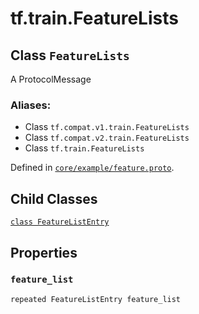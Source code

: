 <div itemscope itemtype="http://developers.google.com/ReferenceObject">
<meta itemprop="name" content="tf.train.FeatureLists" />
<meta itemprop="path" content="Stable" />
<meta itemprop="property" content="FeatureListEntry"/>
<meta itemprop="property" content="feature_list"/>
</div>

# tf.train.FeatureLists

## Class `FeatureLists`

A ProtocolMessage



### Aliases:

* Class `tf.compat.v1.train.FeatureLists`
* Class `tf.compat.v2.train.FeatureLists`
* Class `tf.train.FeatureLists`



Defined in [`core/example/feature.proto`](/code/stable/tensorflow/core/example/feature.proto).

<!-- Placeholder for "Used in" -->


## Child Classes
[`class FeatureListEntry`](../../tf/train/FeatureLists/FeatureListEntry.md)

## Properties

<h3 id="feature_list"><code>feature_list</code></h3>

`repeated FeatureListEntry feature_list`




